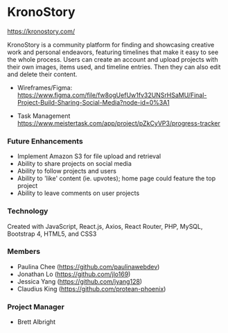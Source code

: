 # KronoStory

https://kronostory.com/

KronoStory is a community platform for finding and showcasing creative work and personal endeavors, featuring timelines that make it easy to see the whole process. Users can create an account and upload projects with their own images, items used, and timeline entries. Then they can also edit and delete their content.

- Wireframes/Figma:
https://www.figma.com/file/fw8ogUefUw1fv32UNSrHSaMU/Final-Project-Build-Sharing-Social-Media?node-id=0%3A1

- Task Management
https://www.meistertask.com/app/project/pZkCyVP3/progress-tracker

### Future Enhancements
- Implement Amazon S3 for file upload and retrieval
- Ability to share projects on social media
- Ability to follow projects and users
- Ability to 'like' content (ie. upvotes); home page could feature the top project
- Ability to leave comments on user projects

### Technology

Created with JavaScript, React.js, Axios, React Router, PHP, MySQL, Bootstrap 4, HTML5, and CSS3

### Members 
- Paulina Chee (https://github.com/paulinawebdev)
- Jonathan Lo (https://github.com/jlo169)
- Jessica Yang (https://github.com/jyang128)
- Claudius King (https://github.com/protean-phoenix)

### Project Manager
- Brett Albright